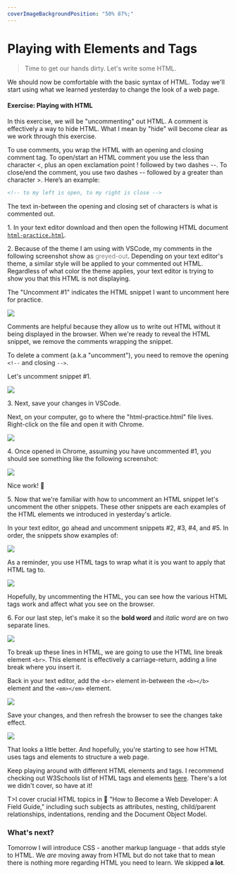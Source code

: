 ```yaml
---
coverImageBackgroundPosition: "50% 87%;"
---
```


# Playing with Elements and Tags

> Time to get our hands dirty. Let's write some HTML.

We should now be comfortable with the basic syntax of HTML. Today we'll start using what we learned yesterday to change the look of a web page.

#### Exercise: Playing with HTML

In this exercise, we will be "uncommenting" out HTML. A comment is effectively a way to hide HTML. What I mean by "hide" will become clear as we work through this exercise.

To use comments, you wrap the HTML with an opening and closing comment tag. To open/start an HTML comment you use the less than character <, plus an open exclamation point ! followed by two dashes --. To close/end the comment, you use two dashes -- followed by a greater than character >. Here’s an example:

```HTML
<!-- to my left is open, to my right is close -->
```

The text in-between the opening and closing set of characters is what is commented out.

1\. In your text editor download and then open the following HTML document [`html-practice.html`](https://github.com/fullstackio/30-days-of-web-development/blob/master/day-08/src/html-practice.html).

2\. Because of the theme I am using with VSCode, my comments in the following screenshot show as <span style="color: grey">greyed-out</span>. Depending on your text editor's theme, a similar style will be applied to your commented out HTML. Regardless of what color the theme applies, your text editor is trying to show you that this HTML is not displaying.

The "Uncomment #1" indicates the HTML snippet I want to uncomment here for practice.

![](public/assets/6-first-website-html-intro.png)

Comments are helpful because they allow us to write out HTML without it being displayed in the browser. When we're ready to reveal the HTML snippet, we remove the comments wrapping the snippet.

To delete a comment (a.k.a "uncomment"), you need to remove the opening `<!--` and closing `-->`.

Let's uncomment snippet #1.

![](public/assets/uncomment.gif)

3\. Next, save your changes in VSCode.

Next, on your computer, go to where the "html-practice.html" file lives. Right-click on the file and open it with Chrome.

![](public/assets/open-with.png)

4\. Once opened in Chrome, assuming you have uncommented #1, you should see something like the following screenshot:

![](public/assets/uncomment-1.png)

Nice work! 👏

5\. Now that we're familiar with how to uncomment an HTML snippet let's uncomment the other snippets. These other snippets are each examples of the HTML elements we introduced in yesterday's article.

In your text editor, go ahead and uncomment snippets #2, #3, #4, and #5. In order, the snippets show examples of:

![](public/assets/table-extra.png)

As a reminder, you use HTML tags to wrap what it is you want to apply that HTML tag to.

![](public/assets/tag-element-text.gif)

Hopefully, by uncommenting the HTML, you can see how the various HTML tags work and affect what you see on the browser.

6\. For our last step, let's make it so the **bold word** and _italic word_ are on two separate lines.

![](public/assets/break-up.png)

To break up these lines in HTML, we are going to use the HTML line break element `<br>`. This element is effectively a carriage-return, adding a line break where you insert it.

Back in your text editor, add the `<br>` element in-between the `<b></b>` element and the `<em></em>` element.

![](public/assets/break-up.gif)

Save your changes, and then refresh the browser to see the changes take effect.

![](public/assets/broken-up.png)

That looks a little better. And hopefully, you're starting to see how HTML uses tags and elements to structure a web page.

Keep playing around with different HTML elements and tags. I recommend checking out W3Schools list of HTML tags and elements [here](https://www.w3schools.com/tags/). There's a lot we didn't cover, so have at it!

T>I cover crucial HTML topics in 📗 "How to Become a Web Developer: A Field Guide," including such subjects as attributes, nesting, child/parent relationships, indentations, rending and the Document Object Model.

### What's next?

Tomorrow I will introduce CSS - another markup language - that adds style to HTML. We _are_ moving away from HTML but do not take that to mean there is nothing more regarding HTML you need to learn. We skipped **a lot**.
